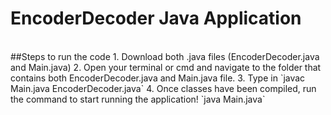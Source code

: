 # EncoderDecoder Java Application
<br/>
##Steps to run the code
1. Download both .java files (EncoderDecoder.java and Main.java)
2. Open your terminal or cmd and navigate to the folder that contains both EncoderDecoder.java and Main.java file.
3. Type in
`javac Main.java EncoderDecoder.java`
4. Once classes have been compiled, run the command to start running the application!
`java Main.java`
